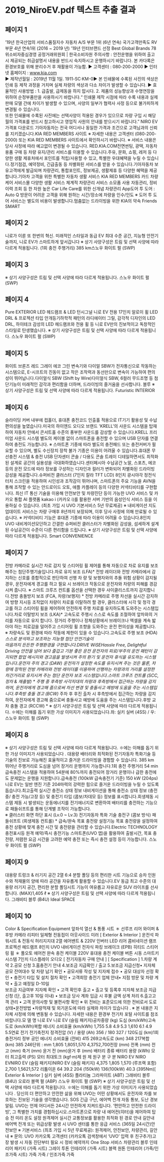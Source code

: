# 2019_NiroEV.pdf 텍스트 추출 결과

## 페이지 1

 ’19년 한국산업의 서비스품질지수
자동차 A/S 부문 1위 (6년 연속)
국가고객만족도 RV 부문
4년 연속1위 (2016 ~ 2019 년)
'19년 인터브랜드 선정
Best Global Brands 78위소비자중심경영
공정거래위원회 | 한국소비자원
  주의사항 : 안전운행을 위하여 출고 시 제공되는 취급설명서 내용을 반드시 숙지하시고 운행하시기 바랍니다.
  본 카다록은 환경보호를 위해 분리수거 후 재활용이 가능함.
  ▶ 고객센터 : 080-200-2000
  ▶ 인터넷 홈페이지 : www.kia.com    
  ▶ 제작년월일 : 2019년 11월 1일.   1911-SC·KM-0▶ 본 인쇄물에 수록된 사진의 색상은 인쇄 등 제작 과정을 거치며 실제 차량의 색상과 다소 차이가 발생할 수 있습니다.
▶ 효율적인 사용방법 : 1. 급출발, 급제동을 하지 맙시다.  2. 제품의 성능향상과 수명연장을 위하여 순정부품만을 사용하시기 바랍니다.“  인쇄물 제작 시점에 따라 수록 내용과 실제 판매 모델 간에 차이가 발생할 수 있으며, 사양의 일부가 협력사 사정 등으로 불가피하게 변경될 수 있습니다.  
또한 인쇄물에 수록된 사진에는 선택사양이 적용된 경우가 있으므로 차량 구입 시 해당월의 가격표를 반드시 참고하시고 영업직 사원의 안내를 받으시기 바랍니다.”
NIRO EV 가격표 다운로드              기아자동차는 전국 어디서나 동일한 가격과 조건으로 고객님과의 신뢰를 지키겠습니다.KIA RED MEMBERS 사이트 ※ 자세한 내용은 고객센터 (080-200-2000) 또는 KIA RED MEMBERS 사이트에서 확인하시기 바랍니다. ※ 서비스 내용은 당사 사정에 따라 예고없이 변경될 수 있습니다. RED.KIA.COM전면썬팅, 광택, 자동차 용품 구매  등 차량 
유지/관리 서비스를 이용할 수 있습니다.주유, 문화, 쇼핑, 레저 등 다양한 생활 
제휴처에서 포인트를 적립/사용할 수 있고, 
특별한 우대혜택을 누릴 수 있습니다.정기점검, 예약정비, 긴급출동 등 차별화된 
서비스를 받을 수 있습니다.기아자동차 보유고객에게 발급되며 
차량관리, 통합포인트, 정보제공, 
생활제휴 등 다양한  혜택을 제공합니다.기아차 고객을 위한 특별한 자동차 생활 서비스 
KIA RED MEMBERS 카드 차량 케어 서비스몰 다양한 생활 서비스 체계적 차량관리 서비스
소모품 사용 자동관리, 정비이력 조회 등 
한 차원 높은 Car Life Care를 위한 신개념 
차량관리 App도어 투 도어 : Auto Q 방문이 어려운 고객을 
위해 원하는 시간/장소에 차량을 인수/인도
※ 도어 투 도어 서비스는 별도의 비용이 발생합니다.멈춤없는 드라이빙을 위한 KIA의 약속 
Friends SMART


## 페이지 2

니로가 이룬 또 한번의 혁신.
미래적인 스타일과 동급 EV 최대 수준 공간, 지능형 안전기술까지,
니로 EV가 스마트하게 앞서갑니다
※ 상기 사양구성은 트림 및 선택 사양에 따라 다르게 적용됩니다. 
(1회 충전 주행거리) 385  km스노우 화이트 펄 (SWP)

## 페이지 3

※ 상기 사양구성은 트림 및 선택 사양에 따라 다르게 적용됩니다. 스노우 화이트 펄 (SWP)

## 페이지 4

Pure
EXTERIOR
LED 헤드램프 & LED 턴시그널 니로 EV 전용 17인치 알로이 휠 LED DRL & 프로젝션 타입 안개등기하학적 패턴의 라디에이터 그릴, 감각적 디자인의 LED DRL, 하이테크 감성의 LED 헤드램프와 전용 휠 등
니로 EV만의 진보적이고 독창적인 스타일로 탄생했습니다.
※ 상기 사양구성은 트림 및 선택 사양에 따라 다르게 적용됩니다. 스노우 화이트 펄 (SWP)

## 페이지 5

화이트 브론즈 레드 그레이 에코 그린 
변속기와 다이얼 SBW가 전자통신으로 작동하는 시스템으로, E-시프트의 진동이 없고 작은 조작력과 동선만으로 
변속이 가능하여 편의성이 뛰어납니다.다이얼식 SBW (Shift by Wire)다이얼식 SBW, 6컬러 무드조명 등 첨단기능이 
미래적인 감각과 편리함을 더하며, 드라이빙의 즐거움을 선사합니다.
블루 
※ 상기 사양구성은 트림 및 선택 사양에 따라 다르게 적용됩니다. Futuristic
INTERIOR

## 페이지 6

슬라이딩 커버 내부에 컵홀더, 휴대폰 충전코드 인출홀 적용으로 
IT기기 활용성 및 수납 편의성을 높였습니다.미국의 하이엔드 오디오 브랜드 'KRELL'의 사운드 시스템을 탑재하여 
자동차 안에서 콘서트홀 수준의 풍부한 사운드를 감상할 수 있습니다.KRELL 프리미엄 사운드 시스템 
별도의 케이블 없이 스마트폰을 충전할 수 있으며 USB 단자를 연결하여
충전도 가능합니다.  ※ 스마트폰 기종에 따라 별도의 충전패드 또는 충전커버가 필요할 수 
있으며, 별도 수신장치 장착 불가 기종은 이용이 어려울 수 있습니다.휴대폰 무선충전 시스템 & 충전 USB 단자센터 콘솔 / 다용도 콘솔 트레이 
디테일하면서도 최적화된 설계로 공간의 실용성을 극대화하였습니다.센터페시아 수납공간
노말, 스포츠, 에코 등의 운전 모드에 따라 정보를 구성하는 디자인과 컬러가 변화되어 차별화된 드라이빙 감성을 
제공합니다.슈퍼비전 클러스터 (7인치 칼라 TFT LCD) 
8인치 광시야각 정전식 터치 스크린을 적용하여 시인성과 조작감이 뛰어나며, 스마트폰의 주요 기능을 AVN을 통해 
조작할 수 있는 안드로이드 오토, 애플 카플레이 등의 다양한 커넥티비티를 구현합니다. 최신 IT 통신 기술을 이용해 
안전보안 및 차량진단 등이 가능한 UVO 서비스 및 카카오 통합 AI 플랫폼 kakao i (카카오 i)를 활용한 서버 기반의 
음성인식 서비스 등을 이용하실 수 있습니다. (최초 가입 시 UVO 기본서비스 5년 무료제공)
※ 내비게이션 지도 업데이트 서비스는 차량 구매후 8년까지 보장되며, 이후 당사 사정에 의해 만료될 수 있습니다.
※ 커넥티비티 기능은 휴대폰 기종에 따라 이용이 어려울 수 있습니다.8인치 UVO 내비게이션모던하고 간결한 슈퍼비전 클러스터가 차별화된 감성을, 
섬세하게 설계된 수납공간이 수준이 다른 편리함을 드립니다.
※ 상기 사양구성은 트림 및 선택 사양에 따라 다르게 적용됩니다. Smart
CONVENIENCE

## 페이지 7

전방 카메라로 실시간 차로 감지 및 스티어링 휠 제어를 통해 자동으로 차로 
유지를 보조해주는 첨단주행기술입니다.차로 유지 보조 (LFA)* 
전방 레이더와 전방 카메라에서 감지하는 신호를 종합적으로 판단하여 선행 차
량 및 보행자와의 추돌 위험 상황이 감지될 경우, 운전자에게 경고를 하고 필요 
시 브레이크 작동으로 운전자와 차량의 피해를 경감시켜 줍니다. 
※ 스마트 크루즈 컨트롤 옵션을 선택한 경우 사이클리스트까지 감지합니다.전방 충돌방지 보조 (FCA, 차량/보행자) *
전방 카메라로 주행 차선을 실시간 감지하여 방향 지시등 조작없이 차량이 
차로를 이탈하려 할 경우, 클러스터에 시각 및 청각 경고를 하고 스티어링 휠을 
제어하여 안전하게 주행 차로를 유지하도록 도와주는 시스템입니다.차로 이탈방지 보조 (LKA)*
고속도로 주행시 스스로 속도를 조절하여 앞차와의 거리를 자동으로 유지
합니다. 장거리 주행이나 정체상황에서 브레이크나 엑셀을 계속 밟아야 하는 
피로감을 덜어주고 스티어링 휠 조향을 도와주는 운전 편의성을 제공합니다.
※ 차량속도 및 환경에 따라 작동에 제한이 있을 수 있습니다.고속도로 주행 보조 (HDA)*스스로 분석하고 보조하는 지능형 첨단 안전기술이  
마음까지 든든한 주행환경을 구현합니다.DRIVE  WiSEHassle Free, Delightful Driving
안전을 넘어 보다 즐겁고 기분 좋은 운전 
운전자의 피로/부주의 운전 패턴이 감지되면 팝업 메시지와 경고음을 발생시켜 
주의 환기 및 운전자 휴식을 유도하는 시스템입니다.운전자 주의 경고 (DAW)
운전자가 설정한 속도를 유지시켜 주는 것은 물론, 차량에 장착된 전방 카메라와 
전방 레이더를 이용하여 선행하는 차량과의 거리를 설정한 차간거리로 유지시켜 
주는 첨단 운전자 보조 시스템입니다.스마트 크루즈 컨트롤 (SCC, 정차 & 재출발) *
주행 중 후측방 사각지대의 차량과 후측방에서 접근하는 차량을 감지하여, 
운전자에게 경고해 줌으로써 차선 변경 및 충돌사고 예방에 도움을 주는 
시스템입니다.후측방 충돌 경고 (BCW)*
주차 후 후진 출차 시 후측방에서 접근하는 차량을 감지하여, 운전자에게 
경고해 줌으로써 충돌사고 예방에 도움을 주는 시스템입니다.후방 교차 충돌 경고 (RCCW) *
※ 상기 사양구성은 트림 및 선택 사양에 따라 다르게 적용됩니다.    ✽에는 이해를 돕기 위한 가상 이미지가 사용되었습니다.좌: 실키 실버 (4SS) / 우: 스노우 화이트 펄 (SWP)

## 페이지 8

※ 상기 사양구성은 트림 및 선택 사양에 따라 다르게 적용됩니다.   ✽에는 이해를 돕기 위한 가상 이미지가 사용되었습니다 .
대용량 배터리와 최적화된 전기자동차 특화기술 등
기술의 진보로 가능해진 효율적이고 즐거운 드라이빙을 경험할 수 있습니다.
385  km
뛰어난 주행거리로 도심을 넘어 장거리 운행까지 가능합니다.1회 충전 주행거리 54  min
급속충전 시스템을 적용하여 54분에 80%까지 충전되어 
장거리 운행이나 급한 충전에도 문제없는 운행을 지원합니다.급속충전 (100kW 급속충전기 기준) 150  kW (204ps)  
니로 EV는 일반 엔진 기준 204마력의 강력한 힘으로 
즐거운 드라이빙을 누릴 수 있도록 돕습니다.최고출력
실시간 충전소 상태 정보
내비게이션을 통해 충전소 상태 정보 (충전중/
충전 가능/고장 등) 및 충전기 타입 (콤보/차데모 등) 
정보를 표시합니다.회생제동 시스템 
제동 시 발생되는 운동에너지를 
전기에너지로 변환하여 배터리를 
충전하는 기능으로 패들쉬프트를 
통해 단계별 조작이 가능합니다.  
※ 클러스터 화면 하단 표시 (Lv.0 ~ Lv.3) 
전기자동차 특화 기술 충전구 (콤보 방식) 패들쉬프트 (회생제동 컨트롤) *
급속/완속 목표 충전량 설정기능
목표 충전량을 설정하여 충전 상황에 맞게 충전 시간 및 
충전량을 관리할 수 있습니다.Electric
TECHNOLOGY
충전표시등
원격 예약/즉시 충전기능
스마트폰(UVO 앱)을 활용하여 출발시간, 목표 충전량,
저렴한 요금 시간을 고려한 예약 충전 또는 즉시 충전 
설정 등이 가능합니다.
스노우 화이트 펄 (SWP)

## 페이지 9

대용량 트렁크 & 러기지 공간 
2열 6:4 분할 폴딩 등의 편리한 시트 기능으로 승차 인원 수와 적재물의 양에 따라 
공간을 자유롭게 활용할 수 있습니다.EV 동급 최고 수준의 대용량 러기지 공간, 편리한 분할 폴딩시트 기능이
여유롭고 자유로운 SUV 라이프를 선사합니다.
(MAX)1,405 ℓ
※ 상기 사양구성은 트림 및 선택 사양에 따라 다르게 적용됩니다. 그래비티 블루 (B4U)  Ideal
SPACE

## 페이지 10

Color & Specification Equipment
앞좌석 열선 & 통풍 시트 ＊ 선루프 
리어 와이퍼 & 후방 카메라 
 리피터 일체형 전동접이 아웃사이드 미러 [ Exterior & Interior ]
운전석 파워시트 & 전동식 허리지지대 
 2열 에어밴트 & 220V 인버터 
LED 리어 콤비네이션 램프 
 프로젝션 헤드램프
8인치 UVO 내비게이션
전자식 파킹 브레이크  (EPB)
 히티드 스티어링 휠 ＊ 
 풀오토 에어컨
완속 충전 케이블
 220V 휴대용 충전 케이블 
버튼 시동 스마트키 시스템 
7인치 디스플레이 오디오
[ 전기자동차 구매 안내 ] [ Specification ]
1.차량 계약
2.공모 신청 
3.홈충전기 안내 
4.보조금 지급확인 / 출고
5.보조금 지급신청•	지자체 공모 잔여대수 및 차량 납기 확인
•	공모서류 작성 및 지자체 접수
•	공모 대상자 선정 확인
•	충전기 타입 및 설치 절차 확인
•	고객희망 충전기 업체 안내•	지점 방문 및 차량 계약
•	출고 예정일 D-10일  
 보조금 지급여부 지자체 확인
•	고객 확인후 출고
•	출고 및 등록후 지자체 보조금 지급신청 
     (단, 출고후 10일 이내)
•	보조금 당사 계좌 입금 시 후불 금액 상계 처리
6.출고고객 관리
•	고객 문의사항 및 불편사항 확인
※ 위 전비는  표준모드에  의한 전비로서  도로상태•운전방법  •차량적재  및 외기온도에  따라 실제와  차이가  있습니다 . ※ 본 내용은 지자체 사정에 의해 변동될 수 있습니다. 자세한 내용은 환경부 전기차 포털 사이트를 참조바랍니다.모 델 명
니로 EV
니로 EV (슬림 패키지)공차중량
(kg)
도심
(km/kWh)고속도로 
(km/kWh)복합 에너지 소비효율
(km/kWh)
1,755 5.8 4.9 5.3
1,610 6.1 4.9 5.5연료
전기
전기축전지 정격전압  (V) 
/ 용량  (Ah)
356 / 180
327 / 120도심
(km)1회충전거리 정부 공인 에너지 소비효율 (전비)
415
269고속도로 
(km)
348
217복합 
(km)
385
246단위 : mm 
1,805 1,8051,570
4,3752,700전장 (mm)
전폭 (mm)
전고 (mm)
축거 (mm)
윤거 전  (mm)윤거 후 (mm)
배터리  종류 
배터리 용량  (kWh)
모터 최고출력  (PS)
모터 최대토크  (kgf·m)제  원 제  원구              분 구              분 NIRO EV NIRO EVNIRO EV
(슬림 패키지)NIRO EV
(슬림 패키지)
4,375
1,805
1,570  (루프랙 포함)
2,700
1,5621,572
리튬이온
 64 39.2
204 (150kW)       136(100kW)
40.3 (395Nm)[ Exterior & Interior ]
  실키 실버  (4SS)
  플라티늄 그라파이트  (ABT)
  그래비티 블루  (B4U)
  오로라 블랙 펄  (ABP)  스노우 화이트 펄  (SWP)
※	상기	사양구성은 	트림	및	선택	사양에	따라	다르게	적용됩니다. 			✽에는	이해를	돕기	위한	가상	이미지가	사용되었습니다 .	당신의 더 편안하고 안전한 삶을 위해 UVO는 어떤 상황에서도 운전자와 차를 
보호하는 진보된 기술을 생각했습니다. SOS 긴급 구난, 에어백 전개 자동 통보, 도난 경보 알림.
UVO는 언제 어디서든 24시간 안전하게 지켜드립니다. ‘편안하고 안전한 드라이빙’, 
그 특별한 가치를 경험하십시오.스마트폰으로 차량 내 에어컨(히터)을 
제어하여 탑승 전 미리 온도 설정 원격제어 
실시간 교통정보를 활용한 최적화 된 경로 
안내 길안내 에어백 전개 또는 위급상황 발생 시 UVO
센터를 통한 응급 서비스 (365일 24시간)안전보안 
※ 기본서비스 (최초 가입 시 5년 무료제공): 원격제어, 안전보안, 차량관리, 길안내
※ 문의: UVO 카카오톡 고객센터 (카카오톡 검색창에서 ‘UVO’ 입력 후 친구추가)고장 발생 시 자동 진단부터 필요 시 정비 
예약까지 One Stop 서비스 차량관리
블루 인테리어 패키지  (가죽 시트) 그레이 투톤 인테리어  (가죽 시트) 블랙 원톤 인테리어  (가죽/인조가죽 시트)   가죽   가죽 / 인조가죽   가죽

